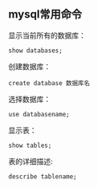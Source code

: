 ## mysql常用命令
显示当前所有的数据库：
```
show databases;
```

创建数据库：
```
create database 数据库名
```

选择数据库：
```
use databasename;
```

显示表：
```
show tables;
```
表的详细描述:
```
describe tablename;
```